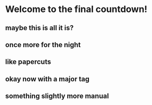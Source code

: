 # Welcome to the final countdown!
## maybe this is all it is?
## once more for the night
## like papercuts
## okay now with a major tag
## something slightly more manual
